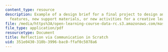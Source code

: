 ```yaml
---
content_type: resource
description: Example of a design brief for a final project to design and test new
  features, new support materials, or new activities for a creative learning technology.
file: /media/https%3A/open-learning-course-data-rc.s3.amazonaws.com/mas-714j-technologies-for-creative-learning-fall-2009/351e0430310b3996bac0ffaf0c5078a6_MITMAS_714JF09_pro_xbrief3.pdf
file_type: application/pdf
resourcetype: Document
title: Reflection via Communication in Scratch
uid: 351e0430-310b-3996-bac0-ffaf0c5078a6
---
```


